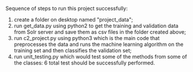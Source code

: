 Sequence of steps to run this project successfully:

1. create a folder on desktop named "project_data";
2. run get_data.py using python2 to get the training and validation data from Solr server and save them as csv files in the folder created above;
3. run c2_project.py using python3 which is the main code that preprocesses the data and runs the machine learning algorithm on the training set and then classifies the validation set;
4. run unit_testing.py which would test some of the methods from some of the classes: 6 total test should be successfully performed.    
